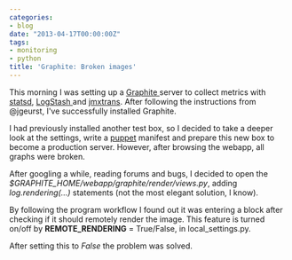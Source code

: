 ```yaml
---
categories:
- blog
date: "2013-04-17T00:00:00Z"
tags:
- monitoring
- python
title: 'Graphite: Broken images'
---
```


<p>This morning I was setting up a <a href="http://graphite.wikidot.com/" title="Graphite">Graphite </a>server to collect metrics with <a href="https://github.com/etsy/statsd/" title="statsd">statsd</a>, <a href="http://logstash.net/" title="LogStash">LogStash </a>and <a href="https://github.com/jmxtrans/jmxtrans" title="jmxtrans">jmxtrans</a>. After following the instructions from @jgeurst, I've successfully installed Graphite.</p>

<p>I had previously installed another test box, so I decided to take a deeper look at the settings, write a <a href="https://puppetlabs.com/" title="Puppet">puppet</a> manifest and prepare this new box to become a production server. However, after browsing the webapp, all graphs were broken.</p>

<p>After googling a while, reading forums and bugs, I decided to open the <em>$GRAPHITE_HOME/webapp/graphite/render/views.py</em>, adding <em>log.rendering(...)</em> statements (not the most elegant solution, I know).</p>

<p>By following the program workflow I found out it was entering a block after checking if it should remotely render the image. This feature is turned on/off by <strong>REMOTE_RENDERING</strong> = True/False, in local_settings.py.</p>

<p>After setting this to <em>False</em> the problem was solved.</p>
